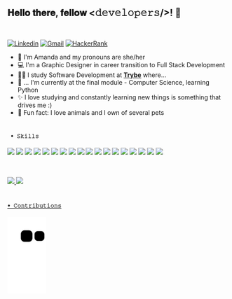 <div align="left">
<h2> 𝐇𝐞𝐥𝐥𝐨 𝐭𝐡𝐞𝐫𝐞, 𝐟𝐞𝐥𝐥𝐨𝐰 <𝚍𝚎𝚟𝚎𝚕𝚘𝚙𝚎𝚛𝚜/>! 👋 </h2>
</div><br>

[![Linkedin](https://img.shields.io/badge/-LinkedIn-blue?style=flat&logo=Linkedin&logoColor=white)](https://www.linkedin.com/in/amzotelli)
[![Gmail](https://img.shields.io/badge/-Gmail-c14438?style=flat&logo=Gmail&logoColor=white)](mailto:amzotelli@gmail.com)
[![HackerRank](https://img.shields.io/badge/-HackerRank-forestgreen?style=flat&logo=hackerrank&logoColor=white)](https://www.hackerrank.com/amzotelli)

- 🙋 I'm Amanda and my pronouns are she/her<br>
- 💻 I'm a Graphic Designer in career transition to Full Stack Development<br>
- 👩‍🎓 I study Software Development at <a href="https://github.com/betrybe"><b>Trybe</b></a> where...</br> 
- 🔡 ... I'm currently at the final module - Computer Science, learning Python<br>
- ✨ I love studying and constantly learning new things is something that drives me :)<br>
- 🐶 Fun fact: I love animals and I own of several pets <br><br>

#### ``` • 𝚂𝚔𝚒𝚕𝚕𝚜```

<img src="https://cdn.jsdelivr.net/gh/devicons/devicon/icons/git/git-original.svg" width="48" /> <img src="https://cdn.jsdelivr.net/gh/devicons/devicon/icons/html5/html5-plain-wordmark.svg" width="50" /> <img src="https://cdn.jsdelivr.net/gh/devicons/devicon/icons/css3/css3-plain-wordmark.svg" width="50"/> <img src="https://cdn.jsdelivr.net/gh/devicons/devicon/icons/javascript/javascript-original.svg" width="43"/> <img src="https://cdn.jsdelivr.net/gh/devicons/devicon/icons/typescript/typescript-original.svg" width="43" /> 
<img src="https://cdn.jsdelivr.net/gh/devicons/devicon/icons/react/react-original-wordmark.svg" width="50" /> 
<img src="https://cdn.jsdelivr.net/gh/devicons/devicon/icons/redux/redux-original.svg" width="50" /> <img src="https://cdn.jsdelivr.net/gh/devicons/devicon/icons/bootstrap/bootstrap-plain-wordmark.svg" width="50" /> 
<img src="https://cdn.jsdelivr.net/gh/devicons/devicon/icons/docker/docker-plain-wordmark.svg" width="48"/> 
<img src="https://cdn.jsdelivr.net/gh/devicons/devicon/icons/mysql/mysql-original.svg" width="50"/> <img src="https://cdn.jsdelivr.net/gh/devicons/devicon/icons/sequelize/sequelize-plain.svg" width="50" />
<img src="https://cdn.jsdelivr.net/gh/devicons/devicon/icons/mongodb/mongodb-plain-wordmark.svg" width="55" /> 
<img src="https://cdn.jsdelivr.net/gh/devicons/devicon/icons/nodejs/nodejs-original.svg" width="45"/> <img src="https://cdn.jsdelivr.net/gh/devicons/devicon/icons/express/express-original.svg" width="50"/> <img src="https://cdn.jsdelivr.net/gh/devicons/devicon/icons/npm/npm-original-wordmark.svg" width="45" /> <img src="https://cdn.jsdelivr.net/gh/devicons/devicon/icons/jest/jest-plain.svg" width="43"/>
<img src="https://cdn.jsdelivr.net/gh/devicons/devicon/icons/mocha/mocha-plain.svg" width="45"/> <img src="https://cdn.jsdelivr.net/gh/devicons/devicon/icons/heroku/heroku-plain-wordmark.svg" width="50" /> 
          

<div align="left"><br><br>
<a href="https://github.com/amzotelli">
<img height="150" src="https://github-readme-stats.vercel.app/api?username=amzotelli&show_icons=true&theme=tokyonight&border_radius=10&hide_border=true&hide=issues&count_private=true" />    
<img height="150" src="https://github-readme-stats.vercel.app/api/top-langs/?username=amzotelli&layout=compact&theme=tokyonight&border_radius=7&hide_border=true&count_private=true&langs_count=10"/>
</div>
  <br>
 
  #### ``` • 𝙲𝚘𝚗𝚝𝚛𝚒𝚋𝚞𝚝𝚒𝚘𝚗𝚜 ```
 <img src="https://github.com/amzotelli/amzotelli/blob/output/github-contribution-grid-snake.svg" height="175" />
